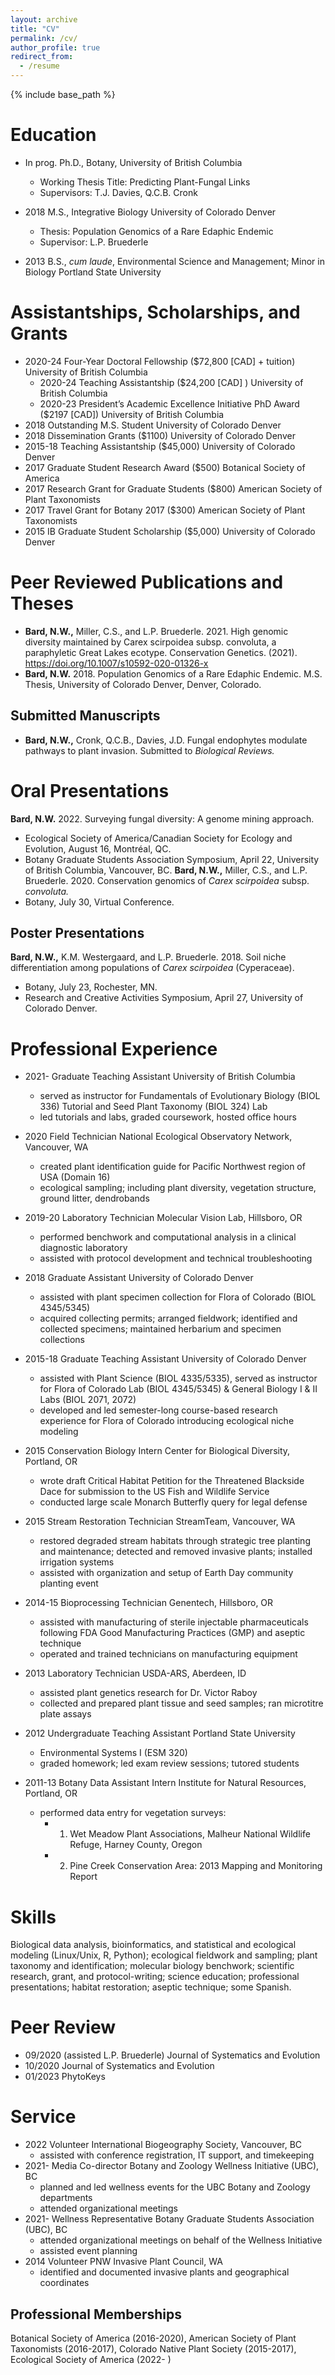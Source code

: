 ```yaml
---
layout: archive
title: "CV"
permalink: /cv/
author_profile: true
redirect_from:
  - /resume
---
```


{% include base_path %}

Education
======
* In prog. 	Ph.D., Botany, University of British Columbia
	* Working Thesis Title:	Predicting Plant-Fungal Links 
	* Supervisors: T.J. Davies, Q.C.B. Cronk

* 2018	M.S., Integrative Biology	University of Colorado Denver
	* Thesis:     Population Genomics of a Rare Edaphic Endemic	
	* Supervisor: L.P. Bruederle

* 2013	B.S., <i>cum laude</i>, Environmental Science and Management; Minor in Biology	Portland State University

Assistantships, Scholarships, and Grants
======
	
* 2020-24  Four-Year Doctoral Fellowship ($72,800 [CAD] + tuition)	University of British Columbia
	* 2020-24  Teaching Assistantship ($24,200 [CAD] )	University of British Columbia
	* 2020-23 	President’s Academic Excellence Initiative PhD Award ($2197 [CAD])	University of British Columbia
* 2018	Outstanding M.S. Student	University of Colorado Denver
* 2018	Dissemination Grants ($1100)	University of Colorado Denver
* 2015-18	Teaching Assistantship ($45,000)	University of Colorado Denver
* 2017	Graduate Student Research Award ($500)	Botanical Society of America
* 2017	Research Grant for Graduate Students ($800)	American Society of Plant Taxonomists
* 2017	Travel Grant for Botany 2017 ($300)	American Society of Plant Taxonomists
* 2015	IB Graduate Student Scholarship ($5,000)	University of Colorado Denver


Peer Reviewed Publications and Theses
======
	
* <b> Bard, N.W.,</b> Miller, C.S., and L.P. Bruederle. 2021. High genomic diversity maintained by Carex scirpoidea subsp. convoluta, a paraphyletic Great Lakes ecotype. Conservation Genetics. (2021). https://doi.org/10.1007/s10592-020-01326-x 
* <b> Bard, N.W.</b> 2018. Population Genomics of a Rare Edaphic Endemic. M.S. Thesis, University of Colorado Denver, Denver, Colorado.

Submitted Manuscripts 
------
	
* <b>Bard, N.W.,</b> Cronk, Q.C.B., Davies, J.D. Fungal endophytes modulate pathways to plant invasion. 
Submitted to <i>Biological Reviews.</i>

Oral Presentations
======
	
<b>Bard, N.W.</b> 2022. Surveying fungal diversity: A genome mining approach. 
*	Ecological Society of America/Canadian Society for Ecology and Evolution, August 16, Montréal, QC.
*	Botany Graduate Students Association Symposium, April 22, University of British Columbia, Vancouver, BC.
<b>Bard, N.W.,</b> Miller, C.S., and L.P. Bruederle. 2020. Conservation genomics of <i>Carex scirpoidea</i> subsp. <i>convoluta.</i> 
*	Botany, July 30, Virtual Conference.

Poster Presentations
------
	
<b>Bard, N.W.,</b> K.M. Westergaard, and L.P. Bruederle. 2018. Soil niche differentiation among populations of <i>Carex scirpoidea</i> (Cyperaceae). 
*	Botany, July 23, Rochester, MN. 
*	Research and Creative Activities Symposium, April 27, University of Colorado Denver. 


Professional Experience
======
	
* 2021-	Graduate Teaching Assistant	University of British Columbia
  *	served as instructor for Fundamentals of Evolutionary Biology (BIOL 336) Tutorial and Seed Plant Taxonomy (BIOL 324) Lab
  * led tutorials and labs, graded coursework, hosted office hours

* 2020	Field Technician 	National Ecological Observatory Network, Vancouver, WA
  *	created plant identification guide for Pacific Northwest region of USA (Domain 16)
  *	ecological sampling; including plant diversity, vegetation structure, ground litter, dendrobands

* 2019-20	Laboratory Technician	Molecular Vision Lab, Hillsboro, OR
  *	performed benchwork and computational analysis in a clinical diagnostic laboratory 
  *	assisted with protocol development and technical troubleshooting

* 2018	Graduate Assistant	University of Colorado Denver
  *	assisted with plant specimen collection for Flora of Colorado (BIOL 4345/5345)
  *	acquired collecting permits; arranged fieldwork; identified and collected specimens; maintained herbarium and specimen collections

* 2015-18  Graduate Teaching Assistant			          University of Colorado Denver
  *	assisted with Plant Science (BIOL 4335/5335), served as instructor for Flora of Colorado Lab (BIOL 4345/5345) & General Biology I & II Labs (BIOL 2071, 2072)
  *	developed and led semester-long course-based research experience for Flora of Colorado introducing ecological niche modeling 

* 2015	Conservation Biology Intern	Center for Biological Diversity, Portland, OR
  *	wrote draft Critical Habitat Petition for the Threatened Blackside Dace for submission to the US Fish and Wildlife Service
  *	conducted large scale Monarch Butterfly query for legal defense

* 2015	Stream Restoration Technician 	StreamTeam, Vancouver, WA
  *	restored degraded stream habitats through strategic tree planting and maintenance; detected and removed invasive plants; installed irrigation systems
  *	assisted with organization and setup of Earth Day community planting event

* 2014-15	Bioprocessing Technician	Genentech, Hillsboro, OR
  *	assisted with manufacturing of sterile injectable pharmaceuticals following FDA Good Manufacturing Practices (GMP) and aseptic technique
  *	operated and trained technicians on manufacturing equipment 

* 2013	Laboratory Technician	USDA-ARS, Aberdeen, ID
  *	assisted plant genetics research for Dr. Victor Raboy
  *	collected and prepared plant tissue and seed samples; ran microtitre plate assays

* 2012	Undergraduate Teaching Assistant	Portland State University
  *	Environmental Systems I (ESM 320)
  *	graded homework; led exam review sessions; tutored students

* 2011-13	Botany Data Assistant Intern	Institute for Natural Resources, Portland, OR
  *	performed data entry for vegetation surveys:
     * 1.	Wet Meadow Plant Associations, Malheur National Wildlife Refuge, Harney County, Oregon 
     * 2.	Pine Creek Conservation Area: 2013 Mapping and Monitoring Report

Skills
======

Biological data analysis, bioinformatics, and statistical and ecological modeling (Linux/Unix, R, Python); ecological fieldwork and sampling; plant taxonomy and identification; molecular biology benchwork; scientific research, grant, and protocol-writing; science education; professional presentations; habitat restoration; aseptic technique; some Spanish.

Peer Review
======
	
* 09/2020 (assisted L.P. Bruederle)	Journal of Systematics and Evolution
* 10/2020	Journal of Systematics and Evolution
* 01/2023 	PhytoKeys

Service 
======
	
* 2022	Volunteer	International Biogeography Society, Vancouver, BC
	*	assisted with conference registration, IT support, and timekeeping
* 2021-	Media Co-director	Botany and Zoology Wellness Initiative (UBC), BC
	*	planned and led wellness events for the UBC Botany and Zoology departments
	*	attended organizational meetings 
* 2021-	Wellness Representative	Botany Graduate Students Association (UBC), BC
	*	attended organizational meetings on behalf of the Wellness Initiative
	*	assisted event planning
* 2014	Volunteer	PNW Invasive Plant Council, WA
	*	identified and documented invasive plants and geographical coordinates 
 
Professional Memberships
------
	
Botanical Society of America (2016-2020), American Society of Plant Taxonomists (2016-2017), Colorado Native Plant Society (2015-2017), Ecological Society of America (2022- )

